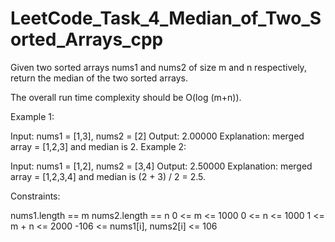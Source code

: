 # LeetCode_Task_4_Median_of_Two_Sorted_Arrays_cpp
Given two sorted arrays nums1 and nums2 of size m and n respectively, return the median of the two sorted arrays.

The overall run time complexity should be O(log (m+n)).

 
 
Example 1: 

Input: nums1 = [1,3], nums2 = [2] 
Output: 2.00000
Explanation: merged array = [1,2,3] and median is 2.
Example 2:

Input: nums1 = [1,2], nums2 = [3,4]
Output: 2.50000
Explanation: merged array = [1,2,3,4] and median is (2 + 3) / 2 = 2.5.
 

Constraints:

nums1.length == m
nums2.length == n
0 <= m <= 1000
0 <= n <= 1000
1 <= m + n <= 2000
-106 <= nums1[i], nums2[i] <= 106
